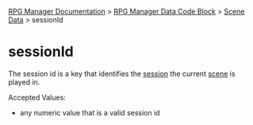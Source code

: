 [RPG Manager Documentation](../../index.md) >
[RPG Manager Data Code Block](../index.md) >
[Scene Data](../index.md) >
sessionId

# sessionId

The session id is a key that identifies the [session](../../components/session.md) the current 
[scene](../../components/scene.md) is played in.

Accepted Values:
- any numeric value that is a valid session id
